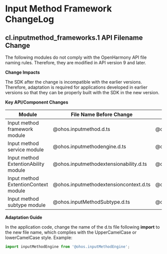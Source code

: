 # Input Method Framework ChangeLog

## cl.inputmethod_frameworks.1 API Filename Change

The following modules do not comply with the OpenHarmony API file naming rules. Therefore, they are modified in API version 9 and later.

 **Change Impacts**
 
 The SDK after the change is incompatible with the earlier versions. Therefore, adaptation is required for applications developed in earlier versions so that they can be properly built with the SDK in the new version.
 
 **Key API/Component Changes**
 
| Module| File Name Before Change| File Name After Change|
|------|--------------|--------------|
| Input method framework module| @ohos.inputmethod.d.ts |@ohos.inputMethod.d.ts |
| Input method service module|@ohos.inputmethodengine.d.ts | @ohos.inputMethodEngine.d.ts |
| Input method ExtentionAbility module| @ohos.inputmethodextensionability.d.ts | @ohos.InputMethodExtensionAbility.d.ts |
| Input method ExtentionContext module|@ohos.inputmethodextensioncontext.d.ts | @ohos.InputMethodExtensionContext.d.ts |
| Input method subtype module| @ohos.inputMethodSubtype.d.ts | @ohos.InputMethodSubtype.d.ts |
 
 **Adaptation Guide**
 
 In the application code, change the name of the d.ts file following **import** to the new file name, which complies with the UpperCamelCase or lowerCamelCase style.
 Example:
 
```js
import inputMethodEngine from '@ohos.inputMethodEngine';
```
 
 
